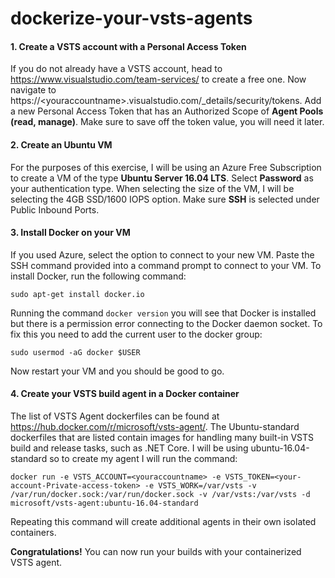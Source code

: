 # dockerize-your-vsts-agents

#### 1. Create a VSTS account with a Personal Access Token
If you do not already have a VSTS account, head to https://www.visualstudio.com/team-services/ to create a free one. Now navigate to https://\<youraccountname\>.visualstudio.com/_details/security/tokens. Add a new Personal Access Token that has an Authorized Scope of **Agent Pools (read, manage)**. Make sure to save off the token value, you will need it later.


#### 2. Create an Ubuntu VM
For the purposes of this exercise, I will be using an Azure Free Subscription to create a VM of the type **Ubuntu Server 16.04 LTS**. Select **Password** as your authentication type. When selecting the size of the VM, I will be selecting the 4GB SSD/1600 IOPS option. Make sure **SSH** is selected under Public Inbound Ports.


#### 3. Install Docker on your VM
If you used Azure, select the option to connect to your new VM. Paste the SSH command provided into a command prompt to connect to your VM. To install Docker, run the following command:

`sudo apt-get install docker.io`

Running the command `docker version` you will see that Docker is installed but there is a permission error connecting to the Docker daemon socket. To fix this you need to add the current user to the docker group:

`sudo usermod -aG docker $USER`

Now restart your VM and you should be good to go.


#### 4. Create your VSTS build agent in a Docker container
The list of VSTS Agent dockerfiles can be found at https://hub.docker.com/r/microsoft/vsts-agent/. The Ubuntu-standard dockerfiles that are listed contain images for handling many built-in VSTS build and release tasks, such as .NET Core. I will be using ubuntu-16.04-standard so to create my agent I will run the command: 

`docker run -e VSTS_ACCOUNT=<youraccountname> -e VSTS_TOKEN=<your-account-Private-access-token> -e VSTS_WORK=/var/vsts -v /var/run/docker.sock:/var/run/docker.sock -v /var/vsts:/var/vsts -d microsoft/vsts-agent:ubuntu-16.04-standard`

Repeating this command will create additional agents in their own isolated containers.

**Congratulations!** You can now run your builds with your containerized VSTS agent.

